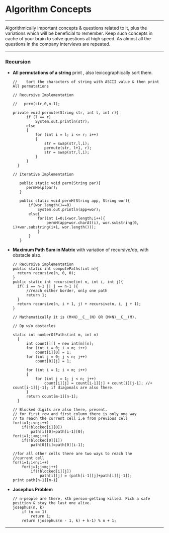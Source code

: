 # Algorithm Concepts

---

Algorithmically important concepts & questions related to it, plus the variations which will be beneficial to remember. Keep such concepts in cache of your brain to solve questions at high speed. As almost all the questions in the company interviews are repeated.  

---

### Recursion

* __All permutations of a string__ print , also lexicographically sort them.
  ```
  //    Sort the characters of string with ASCII value & then print All permutations
  
  // Recursive Implementation
     
  //   perm(str,0,n-1);
     
  private void permute(String str, int l, int r){
        if (l == r)
            System.out.println(str);
        else
        {
            for (int i = l; i <= r; i++)
            {
                str = swap(str,l,i);
                permute(str, l+1, r);
                str = swap(str,l,i);
            }
        }
    }
     
  // Iterative Implementation
     
     public static void perm(String par){
     	permHelp(par);
     }
  
     public static void permH(String app, String wor){
         if(wor.length()==0)
             System.out.println(app+wor);
         else{
             for(int i=0;i<wor.length;i++){
                 permH(app+wor.charAt(i), wor.substring(0, i)+wor.substring(i+1, wor.length()));
             }
         }    
     }
  
  ```

* __Maximum Path Sum in Matrix__ with variation of recursive/dp, with obstacle also.
  ```
  // Recursive implementation
  public static int computePaths(int n){
    return recursive(n, 0, 0);
  }
  public static int recursive(int n, int i, int j){
    if( i == n-1 || j == n-1 ){
        //reach either border, only one path
        return 1;
    }
    return recursive(n, i + 1, j) + recursive(n, i, j + 1);
  }
  
  // Mathematically it is (M+N)__C__(N) OR (M+N)__C__(M).
  
  // Dp w/o obstacles
  
  static int numberOfPaths(int m, int n)
    {
        int count[][] = new int[m][n];
        for (int i = 0; i < m; i++)
            count[i][0] = 1;
        for (int j = 0; j < n; j++)
            count[0][j] = 1;
  
        for (int i = 1; i < m; i++)
        {
            for (int j = 1; j < n; j++)
                count[i][j] = count[i-1][j] + count[i][j-1]; //+ count[i-1][j-1]; if diagonals are also there.
        }
        return count[m-1][n-1];
    }
  
  // Blocked digits are also there, present.
  // for first row and first column there is only one way 
  // to reach the current cell i.e from previous cell
  for(i=1;i<n;i++)
      if(!blocked[i][0])
          path[i][0]=path[i-1][0];
  for(i=1;i<m;i++)
      if(!blocked[0][i])
          path[0][i]=path[0][i-1];
    
  //for all other cells there are two ways to reach the 
  //current cell
  for(i=1;i<n;i++)
      for(j=1;j<m;j++)
          if(!blocked[i][j])
              path[i][j] = (path[i-1][j]+path[i][j-1]);
  print path[n-1][m-1]
  
  ```

* __Josephus Problem__
  
  ```
  // n-people are there, kth person-getting killed. Pick a safe position & stay the last one alive.
  josephus(n, k)
      if (n == 1)
          return 1;
      return (josephus(n - 1, k) + k-1) % n + 1;
  ```

---
